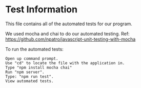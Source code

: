 # Test Information

This file contains all of the automated tests for our program.

We used mocha and chai to do our automated testing.
Ref: https://github.com/npatro/javascript-unit-testing-with-mocha

To run the automated tests:

    Open up command prompt.
    Use "cd" to locate the file with the application in.
    Type "npm install mocha chai"
    Run "npm server".
    Type: "npm run test".
    View automated tests.


